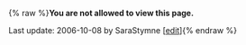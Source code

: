 {% raw %}**You are not allowed to view this page.**

Last update: 2006-10-08 by SaraStymne [[edit](https://github.com/delph-in/docs/wiki/BitseSummary/_edit)]{% endraw %}